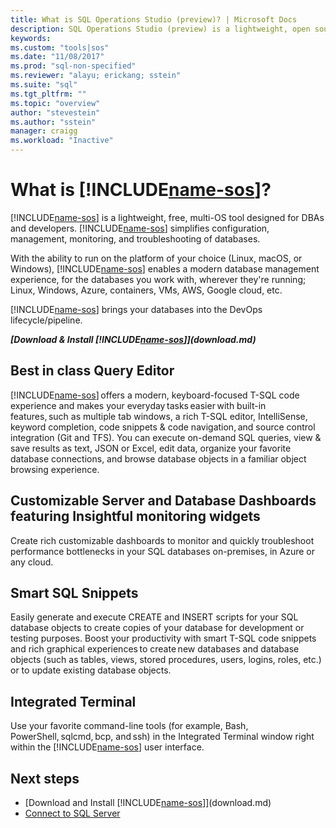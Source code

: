 ```yaml
---
title: What is SQL Operations Studio (preview)? | Microsoft Docs
description: SQL Operations Studio (preview) is a lightweight, open source, multi-OS and multi-database tool, designed from the ground-up for DBAs and developers.
keywords:
ms.custom: "tools|sos"
ms.date: "11/08/2017"
ms.prod: "sql-non-specified"
ms.reviewer: "alayu; erickang; sstein"
ms.suite: "sql"
ms.tgt_pltfrm: ""
ms.topic: "overview"
author: "stevestein"
ms.author: "sstein"
manager: craigg
ms.workload: "Inactive"
---
```


# What is [!INCLUDE[name-sos](../includes/name-sos.md)]?

[!INCLUDE[name-sos](../includes/name-sos-short.md)] is a lightweight, free, multi-OS tool designed for DBAs and developers. [!INCLUDE[name-sos](../includes/name-sos-short.md)] simplifies configuration, management, monitoring, and troubleshooting of databases. 

With the ability to run on the platform of your choice (Linux, macOS, or Windows), [!INCLUDE[name-sos](../includes/name-sos-short.md)] enables a modern database management experience, for the databases you work with, wherever they're running; Linux, Windows, Azure, containers, VMs, AWS, Google cloud, etc. 

[!INCLUDE[name-sos](../includes/name-sos-short.md)] brings your databases into the DevOps lifecycle/pipeline.

***[Download & Install [!INCLUDE[name-sos](../includes/name-sos-short.md)]](download.md)***


## Best in class Query Editor

[!INCLUDE[name-sos](../includes/name-sos-short.md)] offers a modern, keyboard-focused T-SQL code experience and makes your everyday tasks easier with built-in features, such as multiple tab windows, a rich T-SQL editor, IntelliSense, keyword completion, code snippets & code navigation, and source control integration (Git and TFS). You can execute on-demand SQL queries, view & save results as text, JSON or Excel, edit data, organize your favorite database connections, and browse database objects in a familiar object browsing experience.

## Customizable Server and Database Dashboards featuring Insightful monitoring widgets

Create rich customizable dashboards to monitor and quickly troubleshoot performance bottlenecks in your SQL databases on-premises, in Azure or any cloud.

## Smart SQL Snippets

Easily generate and execute CREATE and INSERT scripts for your SQL database objects to create copies of your database for development or testing purposes. Boost your productivity with smart T-SQL code snippets and rich graphical experiences to create new databases and database objects (such as tables, views, stored procedures, users, logins, roles, etc.) or to update existing database objects.

## Integrated Terminal

Use your favorite command-line tools (for example, Bash, PowerShell, sqlcmd, bcp, and ssh) in the Integrated Terminal window right within the [!INCLUDE[name-sos](../includes/name-sos-short.md)] user interface.

## Next steps
- [Download and Install [!INCLUDE[name-sos](../includes/name-sos-short.md)]](download.md)
- [Connect to SQL Server](quickstart-sql-server.md)
